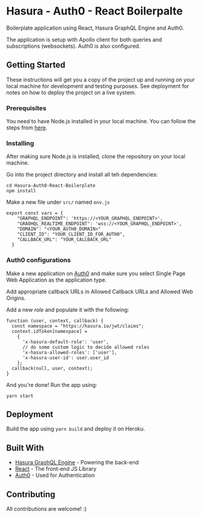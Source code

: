 # Hasura - Auth0 - React Boilerpalte

Boilerplate application using React, Hasura GraphQL Engine and Auth0.

The application is setup with Apollo client for both queries and subscriptions (websockets). Auth0 is also configured. 

## Getting Started

These instructions will get you a copy of the project up and running on your local machine for development and testing purposes. See deployment for notes on how to deploy the project on a live system.

### Prerequisites

You need to have Node.js installed in your local machine. You can follow the steps from [here](https://www.digitalocean.com/community/tutorials/how-to-install-node-js-on-ubuntu-18-04).

### Installing

After making sure Node.js is installed, clone the repository on your local machine. 

Go into the project directory and install all teh dependencies:

```
cd Hasura-Auth0-React-Boilerplate
npm install
```

Make a new file under `src/` named `env.js`

```
export const vars = {
    "GRAPHQL_ENDPOINT": 'https://<YOUR_GRAPHQL_ENDPOINT>',
    "GRAOHQL_REALTIME_ENDPOINT": 'wss://<YOUR_GRAPHQL_ENDPOINT>',
    "DOMAIN": "<YOUR_AUTH0_DOMAIN>"
    "CLIENT_ID": "YOUR_CLIENT_ID_FOR_AUTH0",
    "CALLBACK_URL": "YOUR_CALLBACK_URL"
  }
```

### Auth0 configurations

Make a new application on [Auth0](https://auth0.com/) and make sure you select Single Page Web Application as the application type. 

Add appropriate callback URLs in Allowed Callback URLs and Allowed Web Origins.

Add a new *role* and populate it with the following: 

```
function (user, context, callback) {
  const namespace = "https://hasura.io/jwt/claims";
  context.idToken[namespace] = 
    { 
      'x-hasura-default-role': 'user',
      // do some custom logic to decide allowed roles
      'x-hasura-allowed-roles': ['user'],
      'x-hasura-user-id': user.user_id
    };
  callback(null, user, context);
}
```

And you're done! Run the app using: 

```
yarn start
```
## Deployment

Build the app using `yarn build` and deploy it on Heroku.

## Built With

* [Hasura GraohQL Engine](https://hasura.io/) - Powering the back-end
* [React](https://reactjs.org/) - The front-end JS Library
* [Auth0](https://auth0.com/) - Used for Authentication

## Contributing

All contributions are welcome! :)



